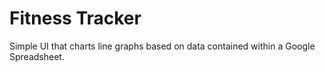 # Fitness Tracker

Simple UI that charts line graphs based on data contained within a Google
Spreadsheet.